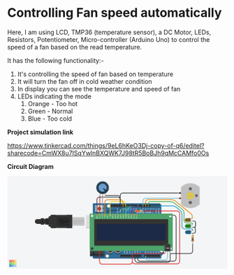# Controlling Fan speed automatically

Here, I am using LCD, TMP36 (temperature sensor), a DC Motor, LEDs, Resistors, Potentiometer, Micro-controller (Arduino Uno) to control the speed of a fan based on the read temperature.

It has the following functionality:-
1.  It's controlling the speed of fan based on temperature
2.  It will turn the fan off in cold weather condition
3.  In display you can see the temperature and speed of fan
4.  LEDs indicating the mode
    1.  Orange - Too hot
    2.  Green - Normal
    3.  Blue - Too cold

<b>Project simulation link</b>

https://www.tinkercad.com/things/9eL6hKeO3Dj-copy-of-q6/editel?sharecode=CmWX8u7ISqYwlnBXQWK7J98tR5BoBJh9qMcCAMfo0Os
 
<b>Circuit Diagram</b>

<img src="fan_ckt.png">

